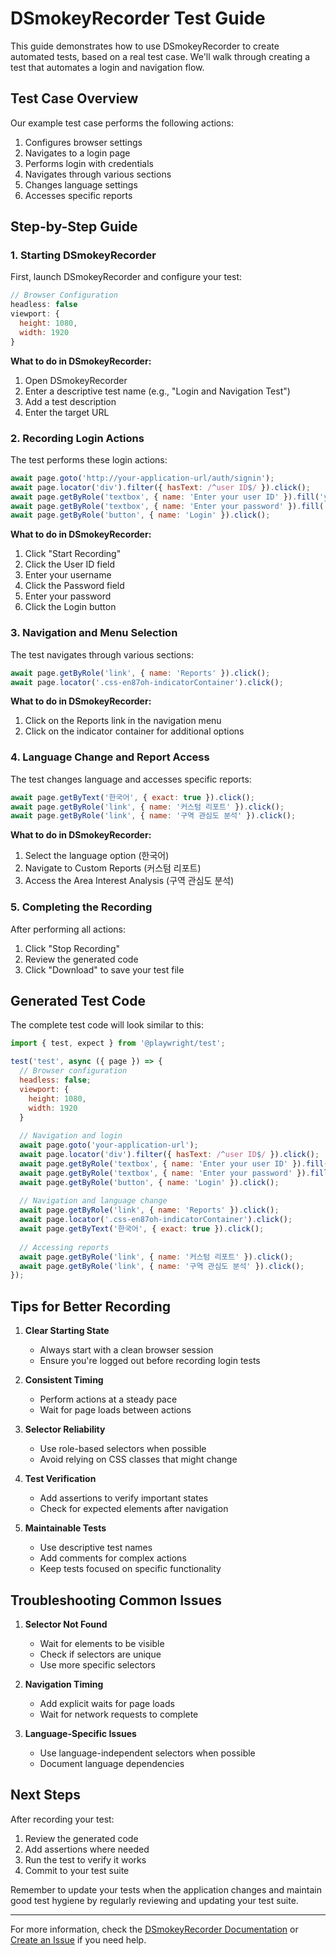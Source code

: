 # DSmokeyRecorder Test Guide

This guide demonstrates how to use DSmokeyRecorder to create automated tests, based on a real test case. We'll walk through creating a test that automates a login and navigation flow.

## Test Case Overview

Our example test case performs the following actions:
1. Configures browser settings
2. Navigates to a login page
3. Performs login with credentials
4. Navigates through various sections
5. Changes language settings
6. Accesses specific reports

## Step-by-Step Guide

### 1. Starting DSmokeyRecorder

First, launch DSmokeyRecorder and configure your test:

```javascript
// Browser Configuration
headless: false
viewport: {
  height: 1080,
  width: 1920
}
```

**What to do in DSmokeyRecorder:**
1. Open DSmokeyRecorder
2. Enter a descriptive test name (e.g., "Login and Navigation Test")
3. Add a test description
4. Enter the target URL

### 2. Recording Login Actions

The test performs these login actions:

```javascript
await page.goto('http://your-application-url/auth/signin');
await page.locator('div').filter({ hasText: /^user ID$/ }).click();
await page.getByRole('textbox', { name: 'Enter your user ID' }).fill('your-username');
await page.getByRole('textbox', { name: 'Enter your password' }).fill('your-password');
await page.getByRole('button', { name: 'Login' }).click();
```

**What to do in DSmokeyRecorder:**
1. Click "Start Recording"
2. Click the User ID field
3. Enter your username
4. Click the Password field
5. Enter your password
6. Click the Login button

### 3. Navigation and Menu Selection

The test navigates through various sections:

```javascript
await page.getByRole('link', { name: 'Reports' }).click();
await page.locator('.css-en87oh-indicatorContainer').click();
```

**What to do in DSmokeyRecorder:**
1. Click on the Reports link in the navigation menu
2. Click on the indicator container for additional options

### 4. Language Change and Report Access

The test changes language and accesses specific reports:

```javascript
await page.getByText('한국어', { exact: true }).click();
await page.getByRole('link', { name: '커스텀 리포트' }).click();
await page.getByRole('link', { name: '구역 관심도 분석' }).click();
```

**What to do in DSmokeyRecorder:**
1. Select the language option (한국어)
2. Navigate to Custom Reports (커스텀 리포트)
3. Access the Area Interest Analysis (구역 관심도 분석)

### 5. Completing the Recording

After performing all actions:
1. Click "Stop Recording"
2. Review the generated code
3. Click "Download" to save your test file

## Generated Test Code

The complete test code will look similar to this:

```javascript
import { test, expect } from '@playwright/test';

test('test', async ({ page }) => {
  // Browser configuration
  headless: false;
  viewport: {
    height: 1080,
    width: 1920
  }
  
  // Navigation and login
  await page.goto('your-application-url');
  await page.locator('div').filter({ hasText: /^user ID$/ }).click();
  await page.getByRole('textbox', { name: 'Enter your user ID' }).fill('your-username');
  await page.getByRole('textbox', { name: 'Enter your password' }).fill('your-password');
  await page.getByRole('button', { name: 'Login' }).click();
  
  // Navigation and language change
  await page.getByRole('link', { name: 'Reports' }).click();
  await page.locator('.css-en87oh-indicatorContainer').click();
  await page.getByText('한국어', { exact: true }).click();
  
  // Accessing reports
  await page.getByRole('link', { name: '커스텀 리포트' }).click();
  await page.getByRole('link', { name: '구역 관심도 분석' }).click();
});
```

## Tips for Better Recording

1. **Clear Starting State**
   - Always start with a clean browser session
   - Ensure you're logged out before recording login tests

2. **Consistent Timing**
   - Perform actions at a steady pace
   - Wait for page loads between actions

3. **Selector Reliability**
   - Use role-based selectors when possible
   - Avoid relying on CSS classes that might change

4. **Test Verification**
   - Add assertions to verify important states
   - Check for expected elements after navigation

5. **Maintainable Tests**
   - Use descriptive test names
   - Add comments for complex actions
   - Keep tests focused on specific functionality

## Troubleshooting Common Issues

1. **Selector Not Found**
   - Wait for elements to be visible
   - Check if selectors are unique
   - Use more specific selectors

2. **Navigation Timing**
   - Add explicit waits for page loads
   - Wait for network requests to complete

3. **Language-Specific Issues**
   - Use language-independent selectors when possible
   - Document language dependencies

## Next Steps

After recording your test:
1. Review the generated code
2. Add assertions where needed
3. Run the test to verify it works
4. Commit to your test suite

Remember to update your tests when the application changes and maintain good test hygiene by regularly reviewing and updating your test suite.

---

For more information, check the [DSmokeyRecorder Documentation](https://github.com/suumpro/DSmokeyRecorder) or [Create an Issue](https://github.com/suumpro/DSmokeyRecorder/issues) if you need help.